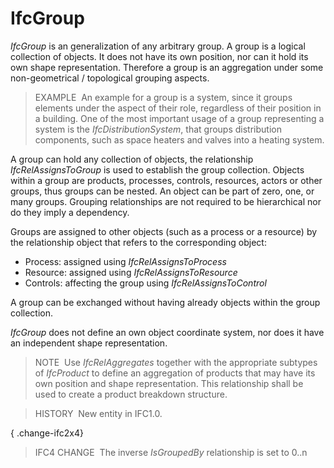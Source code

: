 IfcGroup
========

_IfcGroup_ is an generalization of any arbitrary group. A group is a logical collection of objects. It does not have its own position, nor can it hold its own shape representation. Therefore a group is an aggregation under some non-geometrical / topological grouping aspects.

> EXAMPLE&nbsp; An example for a group is a system, since it groups elements under the aspect of their role, regardless of their position in a building. One of the most important usage of a group representing a system is the _IfcDistributionSystem_, that groups distribution components, such as space heaters and valves into a heating system.

A group can hold any collection of objects, the relationship _IfcRelAssignsToGroup_ is used to establish the group collection. Objects within a group are products, processes, controls, resources, actors or other groups, thus groups can be nested. An object can be part of zero, one, or many groups. Grouping relationships are not required to be hierarchical nor do they imply a dependency.

Groups are assigned to other objects (such as a process or a resource) by the relationship object that refers to the corresponding object:

* Process: assigned using _IfcRelAssignsToProcess_
* Resource: assigned using _IfcRelAssignsToResource_
* Controls: affecting the group using _IfcRelAssignsToControl_

A group can be exchanged without having already objects within the group collection.

_IfcGroup_ does not define an own object coordinate system, nor does it have an independent shape representation.

> NOTE&nbsp; Use _IfcRelAggregates_ together with the appropriate subtypes of _IfcProduct_ to define an aggregation of products that may have its own position and shape representation. This relationship shall be used to create a product breakdown structure.

> HISTORY&nbsp; New entity in IFC1.0.

{ .change-ifc2x4}
> IFC4 CHANGE&nbsp; The inverse _IsGroupedBy_ relationship is set to 0..n
